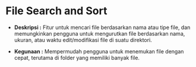 # File Search and Sort

- **Deskripsi :** Fitur untuk mencari file berdasarkan nama atau tipe file, dan memungkinkan pengguna untuk mengurutkan file berdasarkan nama, ukuran, atau waktu edit/modifikasi file di suatu direktori.

- **Kegunaan :** Mempermudah pengguna untuk menemukan file dengan cepat, terutama di folder yang memiliki banyak file.
